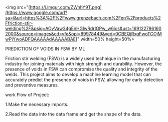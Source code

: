 <img src="[https://i.imgur.com/ZWnhY9T.png](https://www.google.com/url?sa=i&url=https%3A%2F%2Fwww.grenzebach.com%2Fen%2Fproducts%2Ffriction-stir-welding%2F&psig=AOvVaw34gEnHGlwRdrIGPw_w6ios&ust=1691227861602000&source=images&cd=vfe&opi=89978449&ved=0CBEQjRxqFwoTCOjMwPjYwoADFQAAAAAdAAAAABAE)" width=50% height=50%>




 PREDICTION OF VOIDS IN FSW BY ML

Friction stir welding (FSW) is a widely used technique in the manufacturing industry for joining materials with high strength and durability. However, the presence of voids in FSW can compromise the quality and integrity of the welds. This project aims to develop a machine learning model that can accurately predict the presence of voids in FSW, allowing for early detection and preventive measures.

work Flow of Project:

1.Make the necessary imports.

2.Read the data into the data frame and get the shape of the data.
